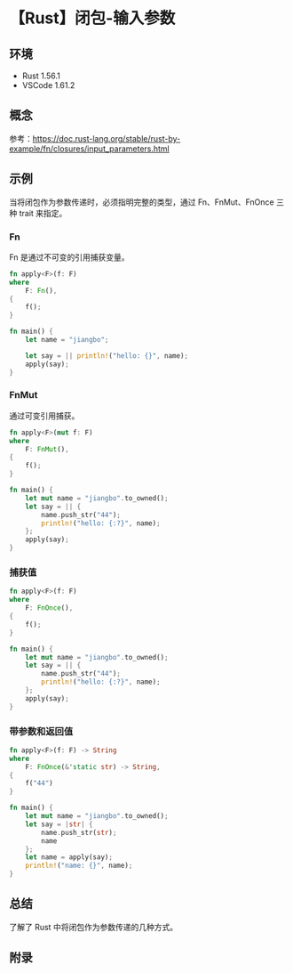 # 【Rust】闭包-输入参数

## 环境

- Rust 1.56.1
- VSCode 1.61.2

## 概念

参考：<https://doc.rust-lang.org/stable/rust-by-example/fn/closures/input_parameters.html>  

## 示例

当将闭包作为参数传递时，必须指明完整的类型，通过 Fn、FnMut、FnOnce 三种 trait 来指定。

### Fn

Fn 是通过不可变的引用捕获变量。

```rust
fn apply<F>(f: F)
where
    F: Fn(),
{
    f();
}

fn main() {
    let name = "jiangbo";

    let say = || println!("hello: {}", name);
    apply(say);
}
```

### FnMut

通过可变引用捕获。

```rust
fn apply<F>(mut f: F)
where
    F: FnMut(),
{
    f();
}

fn main() {
    let mut name = "jiangbo".to_owned();
    let say = || {
        name.push_str("44");
        println!("hello: {:?}", name);
    };
    apply(say);
}
```

### 捕获值

```rust
fn apply<F>(f: F)
where
    F: FnOnce(),
{
    f();
}

fn main() {
    let mut name = "jiangbo".to_owned();
    let say = || {
        name.push_str("44");
        println!("hello: {:?}", name);
    };
    apply(say);
}
```

### 带参数和返回值

```rust
fn apply<F>(f: F) -> String
where
    F: FnOnce(&'static str) -> String,
{
    f("44")
}

fn main() {
    let mut name = "jiangbo".to_owned();
    let say = |str| {
        name.push_str(str);
        name
    };
    let name = apply(say);
    println!("name: {}", name);
}
```

## 总结

了解了 Rust 中将闭包作为参数传递的几种方式。

## 附录
